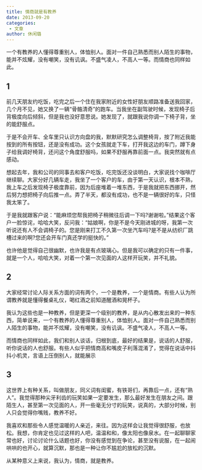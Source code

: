 ```yaml
---
title: 情商就是有教养
date: 2013-09-20      
categories:
 - 文章
author: 休闲璐
---
```


一个有教养的人懂得尊重别人，体恤别人。面对一件自己熟悉而别人陌生的事物，能并不炫耀，没有嘲笑，没有讥讽。不盛气凌人，不高人一等。而情商也同样如此。

<!-- more -->

## 1

前几天朋友约吃饭，吃完之后一个住在我家附近的女性好朋友顺路准备送我回家，几个月不见，她又换了一辆“骨骼清奇”的跑车。当我坐在副驾驶时候，发现椅子后背极度向后倾斜，但是我也没好意思说。她发现了，就跟我说你调一下椅子背，坐的能舒服点。

于是不会开车、全车里只认识方向盘的我，默默研究怎么调整椅背，按了附近我能按到的所有按钮，还是没有成功。这个女孩就走下车，打开我这边的车门，蹲下身子给我调好椅背，还问这个角度舒服吗，如果不舒服再靠前面一点。我突然就有点感动。

想起去年，我和公司的同事去和客户吃饭，吃完饭还没谈明白，大家说找个咖啡厅继续聊。大家分好几辆车走，我坐了一个客户的车，由于第一天认识，根本不熟，我上车之后发现椅子极度靠前，因为后座堆着一堆东西，于是我就把东西挪开，然后努力想把椅子向后推一点。弄了半天，都没有成功，也不是一辆很好的车，只怪我太笨了。

于是我就跟客户说：“能麻烦您帮我把椅子稍微往后调一下吗?谢谢啦。”结果这个客户一脸惊诧，哈哈大笑，反问我：“姑娘啊，你是不是今天刚进城的呀，我第一次听说还有人不会调椅子的。您是刚来打工不久第一次坐汽车吗?是不是从纺织厂跳槽过来的啊?您还会开车门真还学的挺快的。”

也许他是觉得自己很幽默，也许我是有点玻璃心。但是我可以确定的只有一件事，就是一个人，哈哈大笑，对着一个第一次见面的人这样开玩笑，并不礼貌。
## 2

大家经常讨论人际关系方面的词有两个，一个是教养，一个是情商。有些人认为所谓教养就是懂得餐桌礼仪，喝红酒之前知道醒酒和晃杯子。

我认为这些也是一种教养，但是更深一个级别的教养，是从内心散发出来的一种东西，简单说来，一个有教养的人懂得尊重别人，体恤别人。面对一件自己熟悉而别人陌生的事物，能并不炫耀，没有嘲笑，没有讥讽。不盛气凌人，不高人一等。

而情商也同样如此，我们和别人谈话，归根到底，最好的结果是，说话的人舒服，听你说话的人也舒服。有些人似乎把情商高和嘴皮子利落混淆了，觉得在说话中抖抖小机灵，言语上压倒别人，就能展示

## 3

这世界上有种关系，叫做朋友，同义词有闺蜜，有铁哥们，再靠后一点，还有“熟人”。我觉得那种尖牙利齿的玩笑如果一定要发生，那么最好发生在朋友之间。跟陌生人，甚至第一次见面的人，开一些毫无分寸的玩笑，说真的，大部分时候，别人只会觉得你嘴贱，教养不好。

我喜欢和那些令人感觉温暖的人亲近，来往。因为这样会让我觉得很舒服，也放松。我想，你肯定也见过这样的人吧，温温和和，像太阳也像泉水。在一起聊聊家常也好，讨论讨论什么话题也好，你没有感觉到在争论，甚至没有说服，在一起闹哄哄的也开心，就算沉默，那也是一种让你不尴尬的放松的沉默。

从某种意义上来说，我认为，情商，就是教养。
